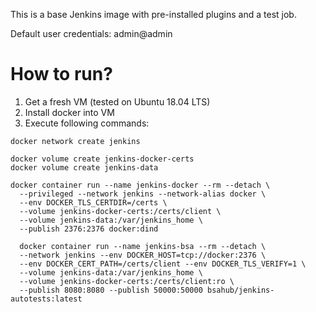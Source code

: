 This is a base Jenkins image with pre-installed plugins and a test job.

Default user credentials: admin@admin

# How to run?
1. Get a fresh VM (tested on Ubuntu 18.04 LTS)
2. Install docker into VM
3. Execute following commands:
```
docker network create jenkins

docker volume create jenkins-docker-certs
docker volume create jenkins-data

docker container run --name jenkins-docker --rm --detach \
  --privileged --network jenkins --network-alias docker \
  --env DOCKER_TLS_CERTDIR=/certs \
  --volume jenkins-docker-certs:/certs/client \
  --volume jenkins-data:/var/jenkins_home \
  --publish 2376:2376 docker:dind
  
  docker container run --name jenkins-bsa --rm --detach \
  --network jenkins --env DOCKER_HOST=tcp://docker:2376 \
  --env DOCKER_CERT_PATH=/certs/client --env DOCKER_TLS_VERIFY=1 \
  --volume jenkins-data:/var/jenkins_home \
  --volume jenkins-docker-certs:/certs/client:ro \
  --publish 8080:8080 --publish 50000:50000 bsahub/jenkins-autotests:latest
  ```
